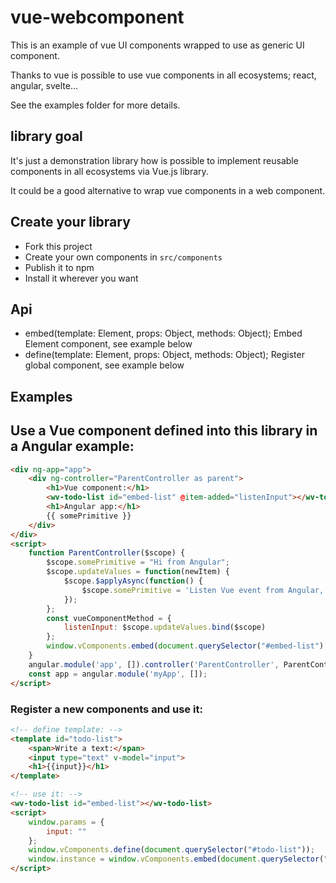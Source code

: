 # vue-webcomponent

This is an example of vue UI components wrapped to use as generic UI component.

Thanks to vue is possible to use vue components in all ecosystems; react, angular, svelte...

See the examples folder for more details.

## library goal
It's just a demonstration library how is possible to implement reusable components in all ecosystems via Vue.js library.

It could be a good alternative to wrap vue components in a web component.

## Create your library

- Fork this project
- Create your own components in ```src/components```
- Publish it to npm
- Install it wherever you want

## Api
- embed(template: Element, props: Object, methods: Object); Embed Element component, see example below
- define(template: Element, props: Object, methods: Object); Register global component, see example below

## Examples
## Use a Vue component defined into this library in a Angular example:
```html
<div ng-app="app">
    <div ng-controller="ParentController as parent">
        <h1>Vue component:</h1>
        <wv-todo-list id="embed-list" @item-added="listenInput"></wv-todo-list>
        <h1>Angular app:</h1>
        {{ somePrimitive }}
    </div>
</div>
<script>
    function ParentController($scope) {
        $scope.somePrimitive = "Hi from Angular";
        $scope.updateValues = function(newItem) {
            $scope.$applyAsync(function() {
                $scope.somePrimitive = 'Listen Vue event from Angular, new item added: ' + newItem;
            });
        };
        const vueComponentMethod = {
            listenInput: $scope.updateValues.bind($scope)
        };
        window.vComponents.embed(document.querySelector("#embed-list"),undefined, vueComponentMethod);
    }
    angular.module('app', []).controller('ParentController', ParentController);
    const app = angular.module('myApp', []);
</script>
```

### Register a new components and use it:
```html
<!-- define template: -->
<template id="todo-list">
    <span>Write a text:</span>
    <input type="text" v-model="input">
    <h1>{{input}}</h1>
</template>

<!-- use it: -->
<wv-todo-list id="embed-list"></wv-todo-list>
<script>
    window.params = {
        input: ""
    };
    window.vComponents.define(document.querySelector("#todo-list"));
    window.instance = window.vComponents.embed(document.querySelector("#embed-list"), window.params);
</script>
```